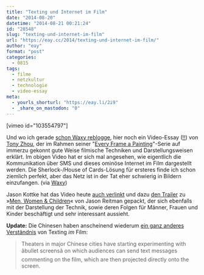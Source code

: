 ```yaml
---
title: "Texting und Internet im Film"
date: "2014-08-20"
datetime: "2014-08-21 00:21:24"
id: "28548"
slug: "texting-und-internet-im-film"
url: "https://eay.cc/2014/texting-und-internet-im-film/"
author: "eay"
format: "post"
categories:
  - 0815
tags:
  - filme
  - netzkultur
  - technologie
  - video-essay
meta:
  - yourls_shorturl: "https://eay.li/2i9"
  - _share_on_mastodon: "0"
---
```


\[vimeo id="103554797"\]

Und wo ich gerade [schon Waxy reblogge](//eay.cc/2014/gifyoutube-com/), hier noch ein Video-Essay ([!!](//eay.cc/2014/humans-need-not-apply/)) von [Tony Zhou](http://twitter.com/tonyszhou), der im Rahmen seiner "[Every Frame a Painting](http://everyframeapainting.tumblr.com/)"-Serie auf immerzu gekonnt gute Weise filmische Techniken und Darstellungsweisen erklärt. Im obigen Video hat er sich mal angesehen, wie eigentlich die Kommunikation über SMS und dieses ominöse Internet im Film dargestellt werden. Die Sherlock-/House of Cards-Lösung für ersteres finde ich schon ziemlich perfekt, aber das Netz ist in der Tat eher schwierig in Bildern einzufangen. (via [Waxy](http://waxy.org/links/))

Jason Kottke hat das Video heute [auch verlinkt](http://kottke.org/14/08/texting-in-movies) und dazu [den Trailer](https://www.youtube.com/watch?v=lR_lKig3toQ) zu »[Men, Women & Children](http://www.imdb.com/title/tt3179568/)« von Jason Reitman gepackt, der sich ebenfalls mit der Darstellung der Technik, sowie deren Folgen für Männer, Frauen und Kinder beschäftigt und sehr interessant aussieht.

**Update:** Die Chinesen haben anscheinend wiederum [ein ganz anderes Verständnis](http://www.hollywoodreporter.com/news/chinese-theaters-test-system-onscreen-726204) von Texting _im_ Film:

> Theaters in major Chinese cities have starting experimenting with âbullet screensâ on which audiences can send text messages commenting on the film, which are then projected directly onto the screen.
